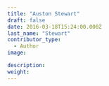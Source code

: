 ```yaml
---
title: "Auston Stewart"
draft: false
date: 2016-03-18T15:24:00.000Z
last_name: "Stewart"
contributor_type:
  - Author
image:

description:
weight:
---
```


